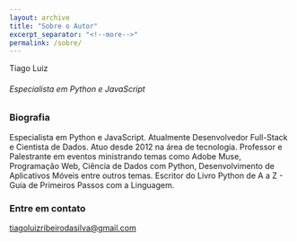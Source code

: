 ```yaml
---
layout: archive
title: "Sobre o Autor"
excerpt_separator: "<!--more-->"
permalink: /sobre/
---
```


Tiago Luiz
###### Especialista em Python e JavaScript

### Biografia

Especialista em Python e JavaScript. Atualmente Desenvolvedor Full-Stack e Cientista de Dados. Atuo desde 2012 na área de tecnologia. Professor e Palestrante em eventos ministrando temas como Adobe Muse, Programação Web, Ciência de Dados com Python, Desenvolvimento de Aplicativos Móveis entre outros temas. Escritor do Livro Python de A a Z - Guia de Primeiros Passos com a Linguagem.

### Entre em contato

[tiagoluizribeirodasilva@gmail.com](mailto:tiagoluizribeirodasilva@gmail.com)